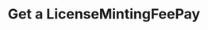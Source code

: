 ---
title: Get a LicenseMintingFeePay
excerpt: Retrieve a LicenseMintingFeePay
api:
  file: swagger2.json
  operationId: get_api-v2-licenses-mintingfees-licensemintingfeepaidid
hidden: false
---